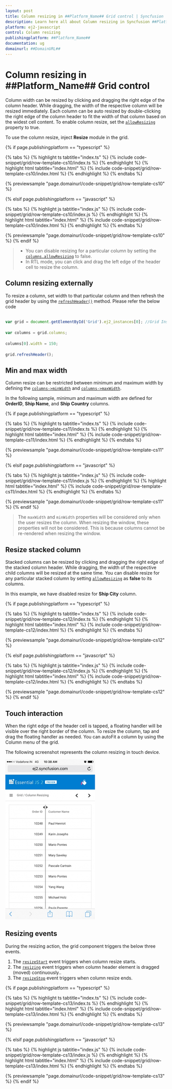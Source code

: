 ```yaml
---
layout: post
title: Column resizing in ##Platform_Name## Grid control | Syncfusion
description: Learn here all about Column resizing in Syncfusion ##Platform_Name## Grid control of Syncfusion Essential JS 2 and more.
platform: ej2-javascript
control: Column resizing 
publishingplatform: ##Platform_Name##
documentation: ug
domainurl: ##DomainURL##
---
```


# Column resizing in ##Platform_Name## Grid control

Column width can be resized by clicking and dragging the right edge of the column header. While dragging, the width of the respective column will be resized immediately. Each column can be auto resized by double-clicking the right edge of the column header to fit the width of that column based on the widest cell content. To enable column resize, set the [`allowResizing`](../../api/grid/#allowresizing) property to true.

To use the column resize, inject **Resize** module in the grid.

{% if page.publishingplatform == "typescript" %}

 {% tabs %}
{% highlight ts tabtitle="index.ts" %}
{% include code-snippet/grid/row-template-cs10/index.ts %}
{% endhighlight %}
{% highlight html tabtitle="index.html" %}
{% include code-snippet/grid/row-template-cs10/index.html %}
{% endhighlight %}
{% endtabs %}
        
{% previewsample "page.domainurl/code-snippet/grid/row-template-cs10" %}

{% elsif page.publishingplatform == "javascript" %}

{% tabs %}
{% highlight js tabtitle="index.js" %}
{% include code-snippet/grid/row-template-cs10/index.js %}
{% endhighlight %}
{% highlight html tabtitle="index.html" %}
{% include code-snippet/grid/row-template-cs10/index.html %}
{% endhighlight %}
{% endtabs %}

{% previewsample "page.domainurl/code-snippet/grid/row-template-cs10" %}
{% endif %}

> * You can disable resizing for a particular column by setting the [`columns.allowResizing`](../../api/grid/column/#allowresizing) to false.
> * In RTL mode, you can click and drag the left edge of the header cell to resize the column.

## Column resizing externally

To resize a column, set width to that particular column and then refresh the grid header by using the [`refreshHeader()`](../../api/grid/#refreshheader) method. Please refer the below code

```ts

var grid = document.getElementById('Grid').ej2_instances[0]; //Grid Instance

var columns = grid.columns;

columns[0].width = 150;

grid.refreshHeader();

```

## Min and max width

Column resize can be restricted between minimum and maximum width by defining the [`columns->minWidth`](../../api/grid/column/#minwidth) and [`columns->maxWidth`](../../api/grid/column/#maxwidth).

In the following sample, minimum and maximum width are defined for **OrderID**, **Ship Name**, and **Ship Country** columns.

{% if page.publishingplatform == "typescript" %}

 {% tabs %}
{% highlight ts tabtitle="index.ts" %}
{% include code-snippet/grid/row-template-cs11/index.ts %}
{% endhighlight %}
{% highlight html tabtitle="index.html" %}
{% include code-snippet/grid/row-template-cs11/index.html %}
{% endhighlight %}
{% endtabs %}
        
{% previewsample "page.domainurl/code-snippet/grid/row-template-cs11" %}

{% elsif page.publishingplatform == "javascript" %}

{% tabs %}
{% highlight js tabtitle="index.js" %}
{% include code-snippet/grid/row-template-cs11/index.js %}
{% endhighlight %}
{% highlight html tabtitle="index.html" %}
{% include code-snippet/grid/row-template-cs11/index.html %}
{% endhighlight %}
{% endtabs %}

{% previewsample "page.domainurl/code-snippet/grid/row-template-cs11" %}
{% endif %}

> The `maxWidth` and `minWidth` properties will be considered only when the user resizes the column. When resizing the window, these properties will not be considered. This is because columns cannot be re-rendered when resizing the window.

## Resize stacked column

Stacked columns can be resized by clicking and dragging the right edge of the stacked column header. While dragging, the width of the respective child columns will be resized at the same time. You can disable resize for any particular stacked column by setting [`allowResizing`](../../api/grid/#allowresizing) as **false** to its columns.

In this example, we have disabled resize for **Ship City** column.

{% if page.publishingplatform == "typescript" %}

 {% tabs %}
{% highlight ts tabtitle="index.ts" %}
{% include code-snippet/grid/row-template-cs12/index.ts %}
{% endhighlight %}
{% highlight html tabtitle="index.html" %}
{% include code-snippet/grid/row-template-cs12/index.html %}
{% endhighlight %}
{% endtabs %}
        
{% previewsample "page.domainurl/code-snippet/grid/row-template-cs12" %}

{% elsif page.publishingplatform == "javascript" %}

{% tabs %}
{% highlight js tabtitle="index.js" %}
{% include code-snippet/grid/row-template-cs12/index.js %}
{% endhighlight %}
{% highlight html tabtitle="index.html" %}
{% include code-snippet/grid/row-template-cs12/index.html %}
{% endhighlight %}
{% endtabs %}

{% previewsample "page.domainurl/code-snippet/grid/row-template-cs12" %}
{% endif %}

## Touch interaction

When the right edge of the header cell is tapped, a floating handler will be visible over the right border of the column. To resize the column, tap and drag the floating handler as needed. You can autoFit a column by using the Column menu of the grid.

The following screenshot represents the column resizing in touch device.

![Touch interaction image](../images/column-resizing.jpg)

## Resizing events

During the resizing action, the grid component triggers the below three events.

1. The [`resizeStart`](../../api/grid/#resizestart) event triggers when column resize starts.
2. The [`resizing`](../../api/grid/#resizing) event triggers when column header element is dragged (moved) continuously..
3. The [`resizeStop`](../../api/grid/#resizestop) event triggers when column resize ends.

{% if page.publishingplatform == "typescript" %}

 {% tabs %}
{% highlight ts tabtitle="index.ts" %}
{% include code-snippet/grid/row-template-cs13/index.ts %}
{% endhighlight %}
{% highlight html tabtitle="index.html" %}
{% include code-snippet/grid/row-template-cs13/index.html %}
{% endhighlight %}
{% endtabs %}
        
{% previewsample "page.domainurl/code-snippet/grid/row-template-cs13" %}

{% elsif page.publishingplatform == "javascript" %}

{% tabs %}
{% highlight js tabtitle="index.js" %}
{% include code-snippet/grid/row-template-cs13/index.js %}
{% endhighlight %}
{% highlight html tabtitle="index.html" %}
{% include code-snippet/grid/row-template-cs13/index.html %}
{% endhighlight %}
{% endtabs %}

{% previewsample "page.domainurl/code-snippet/grid/row-template-cs13" %}
{% endif %}